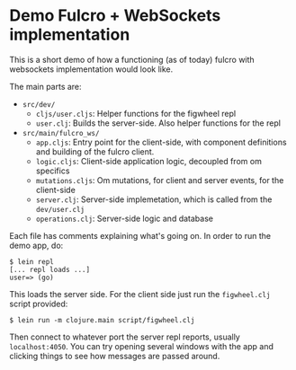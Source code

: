 # Demo Fulcro + WebSockets implementation

This is a short demo of how a functioning (as of today) fulcro with websockets implementation would look like.

The main parts are:

- `src/dev/`
  - `cljs/user.cljs`: Helper functions for the figwheel repl
  - `user.clj`: Builds the server-side. Also helper functions for the repl
- `src/main/fulcro_ws/`
  - `app.cljs`: Entry point for the client-side, with component definitions and building of the fulcro client.
  - `logic.cljs`: Client-side application logic, decoupled from om specifics
  - `mutations.cljs`: Om mutations, for client and server events, for the client-side
  - `server.clj`: Server-side implemetation, which is called from the `dev/user.clj`
  - `operations.clj`: Server-side logic and database
  
Each file has comments explaining what's going on. In order to run the demo app, do:

```
$ lein repl
[... repl loads ...]
user=> (go)
```

This loads the server side. For the client side just run the `figwheel.clj` script provided:

```
$ lein run -m clojure.main script/figwheel.clj
```

Then connect to whatever port the server repl reports, usually `localhost:4050`. You can try opening several windows with the app and clicking things to see how messages are passed around.
